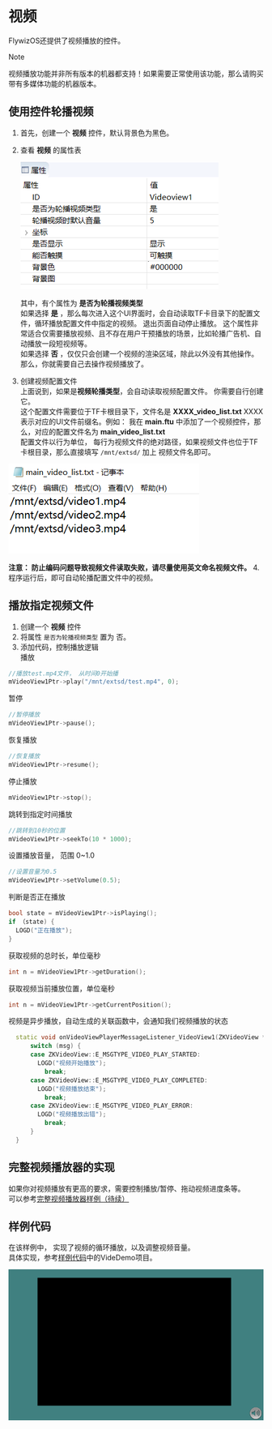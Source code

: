 # 视频
FlywizOS还提供了视频播放的控件。  

> [!Note]
> 视频播放功能并非所有版本的机器都支持！如果需要正常使用该功能，那么请购买带有多媒体功能的机器版本。 

## 使用控件轮播视频  
1. 首先，创建一个 **视频** 控件，默认背景色为黑色。
2. 查看 **视频** 的属性表  

   ![](assets/video/properties.png)  

   其中，有个属性为 **是否为轮播视频类型**   
如果选择 **是** ，那么每次进入这个UI界面时，会自动读取TF卡目录下的配置文件，循环播放配置文件中指定的视频。 退出页面自动停止播放。  这个属性非常适合仅需要播放视频、且不存在用户干预播放的场景，比如轮播广告机、自动播放一段短视频等。  
如果选择 **否** ，仅仅只会创建一个视频的渲染区域，除此以外没有其他操作。那么，你就需要自己去操作视频播放了。

3. 创建视频配置文件  
上面说到，如果是**视频轮播类型**，会自动读取视频配置文件。  你需要自行创建它。  
这个配置文件需要位于TF卡根目录下，文件名是 **XXXX_video_list.txt** 
XXXX 表示对应的UI文件前缀名。例如：  我在 **main.ftu** 中添加了一个视频控件，那么，对应的配置文件名为 **main_video_list.txt**  
配置文件以行为单位， 每行为视频文件的绝对路径，如果视频文件也位于TF卡根目录，那么直接填写 `/mnt/extsd/` 加上 视频文件名即可。   

  ![](assets/video/video_list.png)

  **注意： 防止编码问题导致视频文件读取失败，请尽量使用英文命名视频文件。**
4. 程序运行后，即可自动轮播配置文件中的视频。

## 播放指定视频文件
1. 创建一个 **视频** 控件 
2. 将属性 `是否为轮播视频类型` 置为 否。
3. 添加代码，控制播放逻辑  
    播放
  ```c++
  //播放test.mp4文件， 从时间0开始播
  mVideoView1Ptr->play("/mnt/extsd/test.mp4", 0);
  ```
  暂停
  ```c++
  //暂停播放
  mVideoView1Ptr->pause();
  ```
  恢复播放
  ```c++
  //恢复播放
  mVideoView1Ptr->resume();
  ```
  停止播放
  ```c++
  mVideoView1Ptr->stop();
  ```
  跳转到指定时间播放
  ```c++
  //跳转到10秒的位置
  mVideoView1Ptr->seekTo(10 * 1000);
  ```
  设置播放音量， 范围 0~1.0
  ```c++
  //设置音量为0.5
  mVideoView1Ptr->setVolume(0.5);
  ```
  判断是否正在播放
  ```c++
  bool state = mVideoView1Ptr->isPlaying();
  if （state) {
    LOGD("正在播放");
  }
  ```
  获取视频的总时长，单位毫秒
  ```c++
  int n = mVideoView1Ptr->getDuration();
  ```

  获取视频当前播放位置，单位毫秒
  ```c++
  int n = mVideoView1Ptr->getCurrentPosition();
  ```

  视频是异步播放，自动生成的关联函数中，会通知我们视频播放的状态  
  ```c++
    static void onVideoViewPlayerMessageListener_VideoView1(ZKVideoView *pVideoView, int msg) {
        switch (msg) {
        case ZKVideoView::E_MSGTYPE_VIDEO_PLAY_STARTED:
          LOGD("视频开始播放");
            break;
        case ZKVideoView::E_MSGTYPE_VIDEO_PLAY_COMPLETED:
          LOGD("视频播放结束");
            break;
        case ZKVideoView::E_MSGTYPE_VIDEO_PLAY_ERROR:
          LOGD("视频播放出错");
            break;
        }
    }
  ```

## 完整视频播放器的实现
如果你对视频播放有更高的要求，需要控制播放/暂停、拖动视频进度条等。    
可以参考[完整视频播放器样例（待续）]()

## 样例代码
在该样例中， 实现了视频的循环播放，以及调整视频音量。   
具体实现，参考[样例代码](demo_download.md#demo_download)中的VideDemo项目。

![](assets/video/preview.png) 